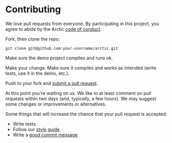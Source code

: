 # Contributing

We love pull requests from everyone. By participating in this project, you agree to abide by the Arctic [code of conduct].

[code of conduct]: https://github.com/FrostyMorning/arctic/blob/master/CODE_OF_CONDUCT.md

Fork, then clone the repo:

    git clone git@github.com:your-username/arctic.git

Make sure the demo project compiles and runs ok.

Make your change. Make sure it compiles and works as intended (write tests, use it in the demo, etc.).

Push to your fork and [submit a pull request][pr].

[pr]: https://github.com/FrostyMorning/arctic/compare/

At this point you're waiting on us. We like to at least comment on pull requests within two days (and, typically, a few hours). We may suggest some changes or improvements or alternatives.

Some things that will increase the chance that your pull request is accepted:

* Write tests.
* Follow our [style guide][style].
* Write a [good commit message][commit].

[style]: https://google.github.io/styleguide/cppguide.html
[commit]: http://tbaggery.com/2008/04/19/a-note-about-git-commit-messages.html
